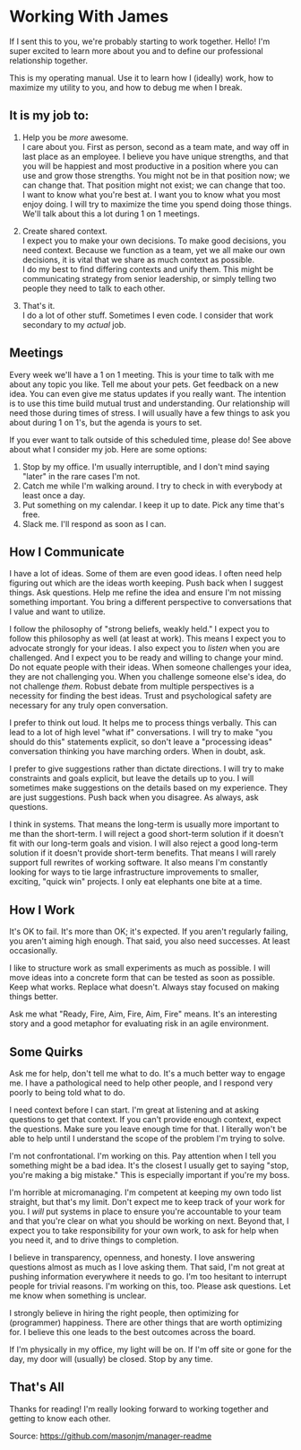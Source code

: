 # Working With James

If I sent this to you, we're probably starting to work together. Hello! I'm
super excited to learn more about you and to define our professional
relationship together.

This is my operating manual. Use it to learn how I (ideally) work, how to
maximize my utility to you, and how to debug me when I break.

## It is my job to:

1. Help you be _more_ awesome.  
I care about you. First as person, second as a team mate, and way off in last
place as an employee. I believe you have unique strengths, and that you will be
happiest and most productive in a position where you can use and grow those
strengths. You might not be in that position now; we can change that. That
position might not exist; we can change that too.  
I want to know what you're best at. I want you to know what you most enjoy
doing. I will try to maximize the time you spend doing those things. We'll talk
about this a lot during 1 on 1 meetings.

2. Create shared context.  
I expect you to make your own decisions. To make good decisions, you need
context. Because we function as a team, yet we all make our own decisions, it is
vital that we share as much context as possible.  
I do my best to find differing contexts and unify them. This might be
communicating strategy from senior leadership, or simply telling two people they
need to talk to each other.

3. That's it.  
I do a lot of other stuff. Sometimes I even code. I consider that work secondary
to my _actual_ job.

## Meetings

Every week we'll have a 1 on 1 meeting. This is your time to talk with me about
any topic you like. Tell me about your pets. Get feedback on a new idea. You can
even give me status updates if you really want. The intention is to use this
time build mutual trust and understanding. Our relationship will need those
during times of stress. I will usually have a few things to ask you about during
1 on 1's, but the agenda is yours to set.

If you ever want to talk outside of this scheduled time, please do! See above
about what I consider my job. Here are some options:

1. Stop by my office. I'm usually interruptible, and I don't mind saying "later"
   in the rare cases I'm not.
2. Catch me while I'm walking around. I try to check in with everybody at least
   once a day.
3. Put something on my calendar. I keep it up to date. Pick any time that's
   free.
4. Slack me. I'll respond as soon as I can.

## How I Communicate

I have a lot of ideas. Some of them are even good ideas. I often need help
figuring out which are the ideas worth keeping. Push back when I suggest things.
Ask questions. Help me refine the idea and ensure I'm not missing something
important. You bring a different perspective to conversations that I value and
want to utilize.

I follow the philosophy of "strong beliefs, weakly held." I expect you to follow
this philosophy as well (at least at work). This means I expect you to advocate
strongly for your ideas. I also expect you to _listen_ when you are challenged.
And I expect you to be ready and willing to change your mind. Do not equate
people with their ideas. When someone challenges your idea, they are not
challenging you. When you challenge someone else's idea, do not challenge
_them_. Robust debate from multiple perspectives is a necessity for finding the
best ideas. Trust and psychological safety are necessary for any truly open
conversation.

I prefer to think out loud. It helps me to process things verbally. This can
lead to a lot of high level "what if" conversations. I will try to make "you
should do this" statements explicit, so don't leave a "processing ideas"
conversation thinking you have marching orders. When in doubt, ask.

I prefer to give suggestions rather than dictate directions. I will try to make
constraints and goals explicit, but leave the details up to you. I will
sometimes make suggestions on the details based on my experience. They are just
suggestions. Push back when you disagree. As always, ask questions.

I think in systems. That means the long-term is usually more important to me
than the short-term. I will reject a good short-term solution if it doesn't fit
with our long-term goals and vision. I will also reject a good long-term
solution if it doesn't provide short-term benefits. That means I will rarely
support full rewrites of working software. It also means I'm constantly looking
for ways to tie large infrastructure improvements to smaller, exciting, "quick
win" projects. I only eat elephants one bite at a time.

## How I Work

It's OK to fail. It's more than OK; it's expected. If you aren't regularly
failing, you aren't aiming high enough. That said, you also need successes. At
least occasionally.

I like to structure work as small experiments as much as possible. I will move
ideas into a concrete form that can be tested as soon as possible. Keep what
works. Replace what doesn't. Always stay focused on making things better.

Ask me what "Ready, Fire, Aim, Fire, Aim, Fire" means. It's an interesting
story and a good metaphor for evaluating risk in an agile environment.

## Some Quirks

Ask me for help, don't tell me what to do. It's a much better way to engage me.
I have a pathological need to help other people, and I respond very poorly to
being told what to do.

I need context before I can start. I'm great at listening and at asking
questions to get that context. If you can't provide enough context, expect the
questions. Make sure you leave enough time for that. I literally won't be able
to help until I understand the scope of the problem I'm trying to solve.

I'm not confrontational. I'm working on this. Pay attention when I tell you
something might be a bad idea. It's the closest I usually get to saying "stop,
you're making a big mistake." This is especially important if you're my boss.

I'm horrible at micromanaging. I'm competent at keeping my own todo list
straight, but that's my limit. Don't expect me to keep track of your work for
you. I *will* put systems in place to ensure you're accountable to your team
and that you're clear on what you should be working on next. Beyond that, I
expect you to take responsibility for your own work, to ask for help when you
need it, and to drive things to completion.

I believe in transparency, openness, and honesty. I love answering questions
almost as much as I love asking them. That said, I'm not great at pushing
information everywhere it needs to go. I'm too hesitant to interrupt people for
trivial reasons. I'm working on this, too. Please ask questions. Let me know
when something is unclear.

I strongly believe in hiring the right people, then optimizing for (programmer)
happiness. There are other things that are worth optimizing for. I believe this
one leads to the best outcomes across the board.

If I'm physically in my office, my light will be on. If I'm off site or gone for
the day, my door will (usually) be closed. Stop by any time.

## That's All

Thanks for reading! I'm really looking forward to working together and getting
to know each other.

Source: https://github.com/masonjm/manager-readme
